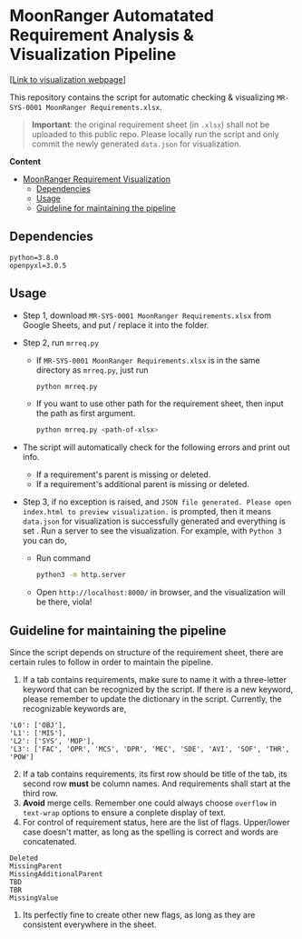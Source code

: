 # MoonRanger Automatated Requirement Analysis & Visualization Pipeline

[[Link to visualization webpage](https://ice-5.github.io/moonranger-reqvis/)]

This repository contains the script for automatic checking & visualizing `MR-SYS-0001 MoonRanger Requirements.xlsx`.

> **Important**: the original requirement sheet (in `.xlsx`) shall not be uploaded to this public repo. Please locally run the script and only commit the newly generated `data.json` for visualization.

**Content**
- [MoonRanger Requirement Visualization](#moonranger-requirement-visualization)
  - [Dependencies](#dependencies)
  - [Usage](#usage)
  - [Guideline for maintaining the pipeline](#guideline-for-maintaining-the-pipeline)

## Dependencies

```
python=3.8.0
openpyxl=3.0.5
```

## Usage
* Step 1, download `MR-SYS-0001 MoonRanger Requirements.xlsx` from Google Sheets, and put / replace it into the folder.
* Step 2, run `mrreq.py`
  * If `MR-SYS-0001 MoonRanger Requirements.xlsx` is in the same directory as `mrreq.py`, just run
    ```bash
    python mrreq.py
    ```
  * If you want to use other path for the requirement sheet, then input the path as first argument.
    ```bash
    python mrreq.py <path-of-xlsx>
    ```
* The script will automatically check for the following errors and print out info.
  * If a requirement's parent is missing or deleted.
  * If a requirement's additional parent is missing or deleted.

* Step 3, if no exception is raised, and `JSON file generated. Please open index.html to preview visualization.` is prompted, then it means `data.json` for visualization is successfully generated and everything is set . Run a server to see the visualization. For example, with `Python 3` you can do, 
  * Run command
    ```bash
    python3 -m http.server
    ```
  * Open `http://localhost:8000/` in browser, and the visualization will be there, viola!


## Guideline for maintaining the pipeline
Since the script depends on structure of the requirement sheet, there are certain rules to follow in order to maintain the pipeline.

1. If a tab contains requirements, make sure to name it with a three-letter keyword that can be recognized by the script. If there is a new keyword, please remember to update the dictionary in the script. Currently, the recognizable keywords are,
  ```
  'L0': ['OBJ'],
  'L1': ['MIS'],
  'L2': ['SYS', 'MOP'],
  'L3': ['FAC', 'OPR', 'MCS', 'DPR', 'MEC', 'SDE', 'AVI', 'SOF', 'THR', 'POW']
  ```

2. If a tab contains requirements, its first row should be title of the tab, its second row **must** be column names. And requirements shall start at the third row.
3. **Avoid** merge cells. Remember one could always choose `overflow` in `text-wrap` options to ensure a conplete display of text.
4. For control of requirement status, here are the list of flags. Upper/lower case doesn't matter, as long as the spelling is correct and words are concatenated. 
```
Deleted
MissingParent
MissingAdditionalParent
TBD
TBR
MissingValue
```
1. Its perfectly fine to create other new flags, as long as they are consistent everywhere in the sheet. 
